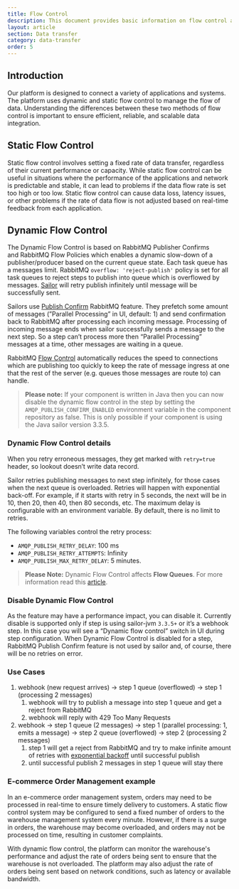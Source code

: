 ```yaml
---
title: Flow Control
description: This document provides basic information on flow control and differences between dynamic and static flow control.
layout: article
section: Data transfer
category: data-transfer
order: 5
---
```


## Introduction

Our platform is designed to connect a variety of applications and systems. The platform uses dynamic and static flow control to manage the flow of data. Understanding the differences between these two methods of flow control is important to ensure efficient, reliable, and scalable data integration.

## Static Flow Control

Static flow control involves setting a fixed rate of data transfer, regardless of their current performance or capacity. While static flow control can be useful in situations where the performance of the applications and network is predictable and stable, it can lead to problems if the data flow rate is set too high or too low. Static flow control can cause data loss, latency issues, or other problems if the rate of data flow is not adjusted based on real-time feedback from each application.

## Dynamic Flow Control

The Dynamic Flow Control is based on RabbitMQ Publisher Confirms and RabbitMQ Flow Policies which enables a dynamic slow-down of a publisher/producer based on the current queue state. Each task queue has a messages limit. RabbitMQ `overflow: 'reject-publish'` policy is set for all task queues to reject steps to publish into queue which is overflowed by messages. [Sailor](/references/sailor-compatibility-matrix) will retry publish infinitely until message will be successfully sent.

Sailors use [Publish Confirm](https://www.rabbitmq.com/confirms.html) RabbitMQ feature. They prefetch some amount of messages (”Parallel Processing” in UI, default: 1) and send confirmation back to RabbitMQ  after processing each incoming message. Processing of incoming message ends when sailor successfully sends a message to the next step. So a step can’t process more then “Parallel Processing” messages at a time, other messages are waiting in a queue.

RabbitMQ [Flow Control](https://www.rabbitmq.com/flow-control.html) automatically reduces the speed to connections which are publishing too quickly to keep the rate of message ingress at one that the rest of the server (e.g. queues those messages are route to) can handle.

>**Please note:** If your component is written in Java then you can now disable the dynamic flow control in the step by setting the `AMQP_PUBLISH_CONFIRM_ENABLED` environment variable in the component repository as false. This is only possible if your component is using the Java sailor version 3.3.5.

### Dynamic Flow Control details

When you retry erroneous messages, they get marked with `retry=true` header, so lookout doesn’t write data record.

Sailor retries publishing messages to next step infinitely, for those cases when the next queue is overloaded. Retries will happen with exponential back-off. For example, if it starts with retry in 5 seconds, the next will be in 10, then 20, then 40, then 80 seconds, etc. The maximum delay is configurable with an environment variable. By default, there is no limit to retries.

The following variables control the retry process:

*  `AMQP_PUBLISH_RETRY_DELAY`: 100 ms
*  `AMQP_PUBLISH_RETRY_ATTEMPTS`: Infinity
*  `AMQP_PUBLISH_MAX_RETRY_DELAY`: 5 minutes.

> **Please Note:** Dynamic Flow Control affects **Flow Queues**. For more information read this [article](/guides/platform-behavior.html#messaging-queue-limits).

### Disable Dynamic Flow Control

As the feature may have a performance impact, you can disable it. Currently disable is supported only if step is using sailor-jvm `3.3.5+` or it’s a webhook step. In this case you will see a “Dynamic flow control” switch in UI during step configuration. When Dynamic Flow Control is disabled for a step, RabbitMQ Publish Confirm feature is not used by sailor and, of course, there will be no retries on error.

### Use Cases

1. webhook (new request arrives) → step 1 queue (overflowed) → step 1 (processing 2 messages)
    1. webhook will try to publish a message into step 1 queue and get a reject from RabbitMQ
    2. webhook will reply with 429 Too Many Requests
2. webhook → step 1 queue (2 messages) → step 1 (parallel processing: 1, emits a message) → step 2 queue (overflowed) → step 2 (processing 2 messages)
    1. step 1 will get a reject from RabbitMQ and try to make infinite amount of retries with [exponential backoff](https://en.wikipedia.org/wiki/Exponential_backoff) until successful publish
    2. until successful publish 2 messages in step 1 queue will stay there

### E-commerce Order Management example

In an e-commerce order management system, orders may need to be processed in real-time to ensure timely delivery to customers. A static flow control system may be configured to send a fixed number of orders to the warehouse management system every minute. However, if there is a surge in orders, the warehouse may become overloaded, and orders may not be processed on time, resulting in customer complaints.

With dynamic flow control, the platform can monitor the warehouse's performance and adjust the rate of orders being sent to ensure that the warehouse is not overloaded. The platform may also adjust the rate of orders being sent based on network conditions, such as latency or available bandwidth.
